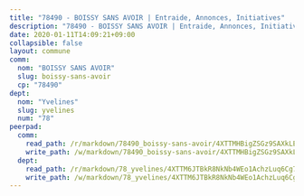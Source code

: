 ```yaml
---
title: "78490 - BOISSY SANS AVOIR | Entraide, Annonces, Initiatives"
description: "78490 - BOISSY SANS AVOIR | Entraide, Annonces, Initiatives"
date: 2020-01-11T14:09:21+09:00
collapsible: false
layout: commune
comm:
  nom: "BOISSY SANS AVOIR"
  slug: boissy-sans-avoir
  cp: "78490"
dept:
  nom: "Yvelines"
  slug: yvelines
  num: "78"
peerpad:
  comm:
    read_path: /r/markdown/78490_boissy-sans-avoir/4XTTMHBigZSGz9SAXkLEcrf95YdbRoMSbesNdejp8tEAnmFFB
    write_path: /w/markdown/78490_boissy-sans-avoir/4XTTMHBigZSGz9SAXkLEcrf95YdbRoMSbesNdejp8tEAnmFFB-K3TgUM54cyChiBRJgSasavSLR46e7QuxHcAnrLPak8v9ydKZ6AQNyqDFdttrMLnFAJPhnWNdzK55tTqiAyiE3DvRfBU652D3FE47gN3YHgSQjnBsLGrpq69Rtk5MPD47GgRLN6DT
  dept:
    read_path: /r/markdown/78_yvelines/4XTTM6JTBkR8NkNb4WEo1AchzLuq6Cg73ydg7w9pErcQZA13p
    write_path: /w/markdown/78_yvelines/4XTTM6JTBkR8NkNb4WEo1AchzLuq6Cg73ydg7w9pErcQZA13p-K3TgUBFRQCPZwoWqJkunXeSjdgbtU3xzUSsui8DBc3rCTw6mbo4gNvfQRdE99JD3AnVW7fzseq687LKfGWCfAPajih5ByiZ3SpFz1r449oWaDnM5BHKZTbYtf6pEhRvzWbcazhrS
---
```


